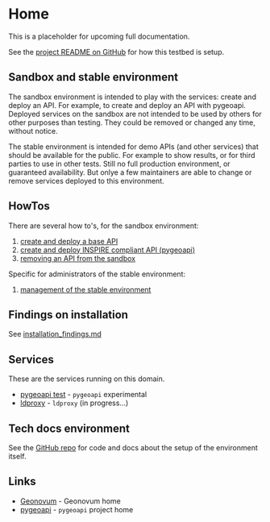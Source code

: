 # Home

This is a placeholder for upcoming full documentation.

See the [project README on GitHub](https://github.com/Geonovum/ogc-api-testbed/blob/main/README.md)
for how this testbed is setup.

## Sandbox and stable environment
The sandbox environment is intended to play with the services: create and deploy an API. For example, to create and deploy an API with pygeoapi. Deployed services on the sandbox are not intended to be used by others for other purposes than testing. They could be removed or changed any time, without notice.

The stable environment is intended for demo APIs (and other services) that should be available for the public. For example to show results, or for third parties to use in other tests. Still no full production environment, or guaranteed availability. But onlye a few maintainers are able to change or remove services deployed to this environment.

## HowTos

There are several how to's, for the sandbox environment:

1. [create and deploy a base API](howtos_sandbox.md)
1. [create and deploy INSPIRE compliant API (pygeoapi)](howtos_sandbox.md)
1. [removing an API from the sandbox](management_services.md)

Specific for administrators of the stable environment:

1. [management of the stable environment](management_services.md)

## Findings on installation
See [installation_findings.md](installation_findings.md)

## Services

These are the services running on this domain.

* [pygeoapi test](/pygeoapi_test) - `pygeoapi` experimental
* [ldproxy](/ldproxy) - `ldproxy` (in progress...)

## Tech docs environment
See the [GitHub repo](https://github.com/Geonovum/ogc-api-testbed) for code and docs about the setup of the environment itself.

## Links

* [Geonovum](https://geonovum.nl) - Geonovum home
* [pygeoapi](https://pygeoapi.io) - `pygeoapi` project home
